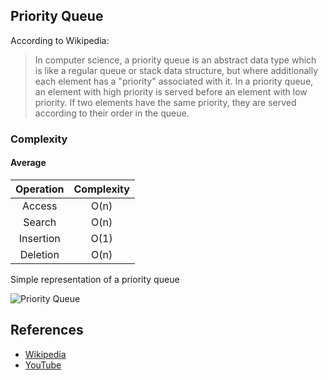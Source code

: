 ## Priority Queue

According to Wikipedia:

> In computer science, a priority queue is an abstract data type which is like a regular queue or stack data structure, but where additionally each element has a "priority" associated with it. In a priority queue, an element with high priority is served before an element with low priority. If two elements have the same priority, they are served according to their order in the queue.

### Complexity

#### Average

| Operation | Complexity |
| :-------: | :--------: |
| Access    | O(n)       |
| Search    | O(n)       |
| Insertion | O(1)       |
| Deletion  | O(n)       |

Simple representation of a priority queue

![Priority Queue](http://coopsoft.com/ar/i/priorityQue.gif)

## References

-   [Wikipedia](https://en.wikipedia.org/wiki/Priority_queue)
-   [YouTube](https://www.youtube.com/watch?v=wptevk0bshY&list=PLLXdhg_r2hKA7DPDsunoDZ-Z769jWn4R8&index=6)

